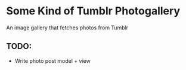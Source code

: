 # Some Kind of Tumblr Photogallery

An image gallery that fetches photos from Tumblr

## TODO:
- Write photo post model + view
